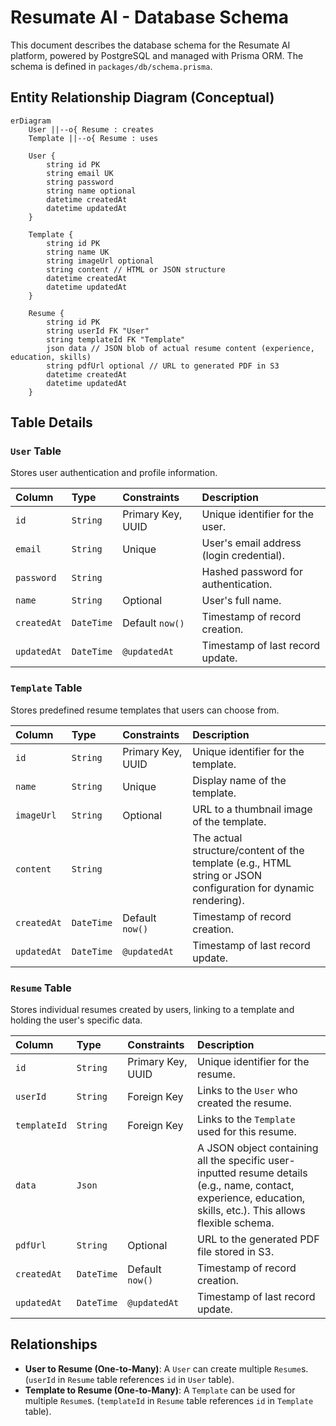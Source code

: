 # Resumate AI - Database Schema

This document describes the database schema for the Resumate AI platform, powered by PostgreSQL and managed with Prisma ORM. The schema is defined in `packages/db/schema.prisma`.

## Entity Relationship Diagram (Conceptual)

```mermaid
erDiagram
    User ||--o{ Resume : creates
    Template ||--o{ Resume : uses

    User {
        string id PK
        string email UK
        string password
        string name optional
        datetime createdAt
        datetime updatedAt
    }

    Template {
        string id PK
        string name UK
        string imageUrl optional
        string content // HTML or JSON structure
        datetime createdAt
        datetime updatedAt
    }

    Resume {
        string id PK
        string userId FK "User"
        string templateId FK "Template"
        json data // JSON blob of actual resume content (experience, education, skills)
        string pdfUrl optional // URL to generated PDF in S3
        datetime createdAt
        datetime updatedAt
    }
```

## Table Details

### `User` Table

Stores user authentication and profile information.

| Column      | Type        | Constraints      | Description                          |
| :---------- | :---------- | :--------------- | :----------------------------------- |
| `id`        | `String`    | Primary Key, UUID | Unique identifier for the user.      |
| `email`     | `String`    | Unique           | User's email address (login credential). |
| `password`  | `String`    |                  | Hashed password for authentication.  |
| `name`      | `String`    | Optional         | User's full name.                    |
| `createdAt` | `DateTime`  | Default `now()`  | Timestamp of record creation.        |
| `updatedAt` | `DateTime`  | `@updatedAt`     | Timestamp of last record update.     |

### `Template` Table

Stores predefined resume templates that users can choose from.

| Column      | Type        | Constraints      | Description                                  |
| :---------- | :---------- | :--------------- | :------------------------------------------- |
| `id`        | `String`    | Primary Key, UUID | Unique identifier for the template.          |
| `name`      | `String`    | Unique           | Display name of the template.                |
| `imageUrl`  | `String`    | Optional         | URL to a thumbnail image of the template.    |
| `content`   | `String`    |                  | The actual structure/content of the template (e.g., HTML string or JSON configuration for dynamic rendering). |
| `createdAt` | `DateTime`  | Default `now()`  | Timestamp of record creation.                |
| `updatedAt` | `DateTime`  | `@updatedAt`     | Timestamp of last record update.             |

### `Resume` Table

Stores individual resumes created by users, linking to a template and holding the user's specific data.

| Column      | Type        | Constraints      | Description                                  |
| :---------- | :---------- | :--------------- | :------------------------------------------- |
| `id`        | `String`    | Primary Key, UUID | Unique identifier for the resume.            |
| `userId`    | `String`    | Foreign Key      | Links to the `User` who created the resume.  |
| `templateId`| `String`    | Foreign Key      | Links to the `Template` used for this resume. |
| `data`      | `Json`      |                  | A JSON object containing all the specific user-inputted resume details (e.g., name, contact, experience, education, skills, etc.). This allows flexible schema. |
| `pdfUrl`    | `String`    | Optional         | URL to the generated PDF file stored in S3.  |
| `createdAt` | `DateTime`  | Default `now()`  | Timestamp of record creation.                |
| `updatedAt` | `DateTime`  | `@updatedAt`     | Timestamp of last record update.             |

## Relationships

*   **User to Resume (One-to-Many)**: A `User` can create multiple `Resume`s. (`userId` in `Resume` table references `id` in `User` table).
*   **Template to Resume (One-to-Many)**: A `Template` can be used for multiple `Resume`s. (`templateId` in `Resume` table references `id` in `Template` table).
